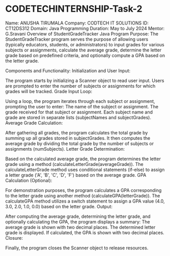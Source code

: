 # CODETECHINTERNSHIP-Task-2
Name: ANUSHA TIRUMALA
Company: CODTECH IT SOLUTIONS
ID: CT12DS312
Domain: Java Programming
Duration: May to July 2024
Mentor: G.Sravani
Overview of StudentGradeTracker Java Program
Purpose:
The StudentGradeTracker program serves the purpose of allowing users (typically educators, students, or administrators) to input grades for various subjects or assignments, calculate the average grade, determine the letter grade based on predefined criteria, and optionally compute a GPA based on the letter grade.

Components and Functionality:
Initialization and User Input:

The program starts by initializing a Scanner object to read user input.
Users are prompted to enter the number of subjects or assignments for which grades will be tracked.
Grade Input Loop:

Using a loop, the program iterates through each subject or assignment, prompting the user to enter:
The name of the subject or assignment.
The grade received for that subject or assignment.
Each subject name and grade are stored in separate lists (subjectNames and subjectGrades).
Average Grade Calculation:

After gathering all grades, the program calculates the total grade by summing up all grades stored in subjectGrades.
It then computes the average grade by dividing the total grade by the number of subjects or assignments (numSubjects).
Letter Grade Determination:

Based on the calculated average grade, the program determines the letter grade using a method (calculateLetterGrade(averageGrade)).
The calculateLetterGrade method uses conditional statements (if-else) to assign a letter grade ('A', 'B', 'C', 'D', 'F') based on the average grade.
GPA Calculation (Optional):

For demonstration purposes, the program calculates a GPA corresponding to the letter grade using another method (calculateGPA(letterGrade)).
The calculateGPA method utilizes a switch statement to assign a GPA value (4.0, 3.0, 2.0, 1.0, 0.0) based on the letter grade.
Output:

After computing the average grade, determining the letter grade, and optionally calculating the GPA, the program displays a summary:
The average grade is shown with two decimal places.
The determined letter grade is displayed.
If calculated, the GPA is shown with two decimal places.
Closure:

Finally, the program closes the Scanner object to release resources.


